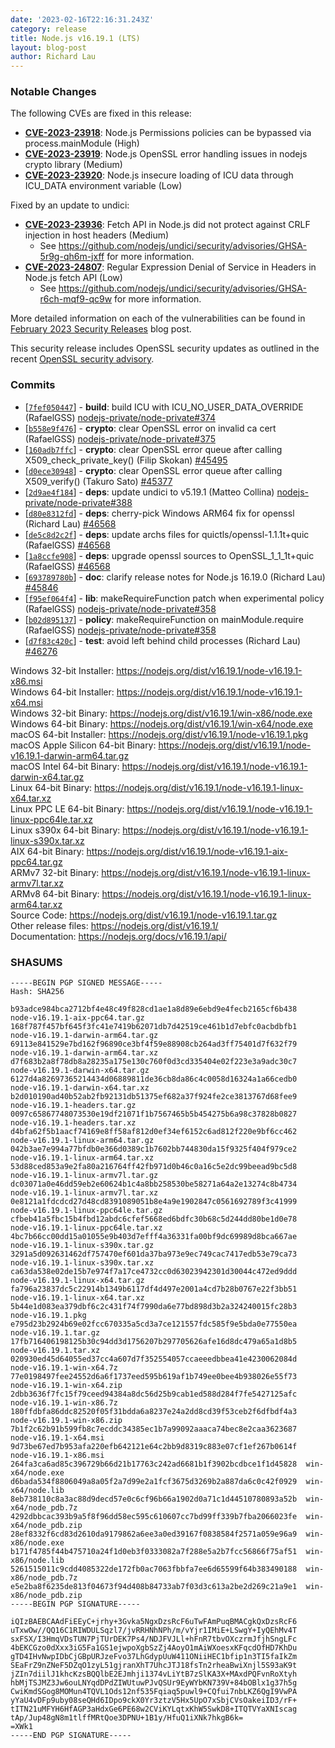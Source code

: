 ```yaml
---
date: '2023-02-16T22:16:31.243Z'
category: release
title: Node.js v16.19.1 (LTS)
layout: blog-post
author: Richard Lau
---
```


### Notable Changes

The following CVEs are fixed in this release:

- **[CVE-2023-23918](https://cve.mitre.org/cgi-bin/cvename.cgi?name=CVE-2023-23918)**: Node.js Permissions policies can be bypassed via process.mainModule (High)
- **[CVE-2023-23919](https://cve.mitre.org/cgi-bin/cvename.cgi?name=CVE-2023-23919)**: Node.js OpenSSL error handling issues in nodejs crypto library (Medium)
- **[CVE-2023-23920](https://cve.mitre.org/cgi-bin/cvename.cgi?name=CVE-2023-23920)**: Node.js insecure loading of ICU data through ICU_DATA environment variable (Low)

Fixed by an update to undici:

- **[CVE-2023-23936](https://cve.mitre.org/cgi-bin/cvename.cgi?name=CVE-2023-23936)**: Fetch API in Node.js did not protect against CRLF injection in host headers (Medium)
  - See <https://github.com/nodejs/undici/security/advisories/GHSA-5r9g-qh6m-jxff> for more information.
- **[CVE-2023-24807](https://cve.mitre.org/cgi-bin/cvename.cgi?name=CVE-2023-24807)**: Regular Expression Denial of Service in Headers in Node.js fetch API (Low)
  - See <https://github.com/nodejs/undici/security/advisories/GHSA-r6ch-mqf9-qc9w> for more information.

More detailed information on each of the vulnerabilities can be found in [February 2023 Security Releases](/blog/vulnerability/february-2023-security-releases/) blog post.

This security release includes OpenSSL security updates as outlined in the recent
[OpenSSL security advisory](https://www.openssl.org/news/secadv/20230207.txt).

### Commits

- \[[`7fef050447`](https://github.com/nodejs/node/commit/7fef050447)] - **build**: build ICU with ICU_NO_USER_DATA_OVERRIDE (RafaelGSS) [nodejs-private/node-private#374](https://github.com/nodejs-private/node-private/pull/374)
- \[[`b558e9f476`](https://github.com/nodejs/node/commit/b558e9f476)] - **crypto**: clear OpenSSL error on invalid ca cert (RafaelGSS) [nodejs-private/node-private#375](https://github.com/nodejs-private/node-private/pull/375)
- \[[`160adb7ffc`](https://github.com/nodejs/node/commit/160adb7ffc)] - **crypto**: clear OpenSSL error queue after calling X509_check_private_key() (Filip Skokan) [#45495](https://github.com/nodejs/node/pull/45495)
- \[[`d0ece30948`](https://github.com/nodejs/node/commit/d0ece30948)] - **crypto**: clear OpenSSL error queue after calling X509_verify() (Takuro Sato) [#45377](https://github.com/nodejs/node/pull/45377)
- \[[`2d9ae4f184`](https://github.com/nodejs/node/commit/2d9ae4f184)] - **deps**: update undici to v5.19.1 (Matteo Collina) [nodejs-private/node-private#388](https://github.com/nodejs-private/node-private/pull/388)
- \[[`d80e8312fd`](https://github.com/nodejs/node/commit/d80e8312fd)] - **deps**: cherry-pick Windows ARM64 fix for openssl (Richard Lau) [#46568](https://github.com/nodejs/node/pull/46568)
- \[[`de5c8d2c2f`](https://github.com/nodejs/node/commit/de5c8d2c2f)] - **deps**: update archs files for quictls/openssl-1.1.1t+quic (RafaelGSS) [#46568](https://github.com/nodejs/node/pull/46568)
- \[[`1a8ccfe908`](https://github.com/nodejs/node/commit/1a8ccfe908)] - **deps**: upgrade openssl sources to OpenSSL_1_1_1t+quic (RafaelGSS) [#46568](https://github.com/nodejs/node/pull/46568)
- \[[`693789780b`](https://github.com/nodejs/node/commit/693789780b)] - **doc**: clarify release notes for Node.js 16.19.0 (Richard Lau) [#45846](https://github.com/nodejs/node/pull/45846)
- \[[`f95ef064f4`](https://github.com/nodejs/node/commit/f95ef064f4)] - **lib**: makeRequireFunction patch when experimental policy (RafaelGSS) [nodejs-private/node-private#358](https://github.com/nodejs-private/node-private/pull/358)
- \[[`b02d895137`](https://github.com/nodejs/node/commit/b02d895137)] - **policy**: makeRequireFunction on mainModule.require (RafaelGSS) [nodejs-private/node-private#358](https://github.com/nodejs-private/node-private/pull/358)
- \[[`d7f83c420c`](https://github.com/nodejs/node/commit/d7f83c420c)] - **test**: avoid left behind child processes (Richard Lau) [#46276](https://github.com/nodejs/node/pull/46276)

Windows 32-bit Installer: https://nodejs.org/dist/v16.19.1/node-v16.19.1-x86.msi \
Windows 64-bit Installer: https://nodejs.org/dist/v16.19.1/node-v16.19.1-x64.msi \
Windows 32-bit Binary: https://nodejs.org/dist/v16.19.1/win-x86/node.exe \
Windows 64-bit Binary: https://nodejs.org/dist/v16.19.1/win-x64/node.exe \
macOS 64-bit Installer: https://nodejs.org/dist/v16.19.1/node-v16.19.1.pkg \
macOS Apple Silicon 64-bit Binary: https://nodejs.org/dist/v16.19.1/node-v16.19.1-darwin-arm64.tar.gz \
macOS Intel 64-bit Binary: https://nodejs.org/dist/v16.19.1/node-v16.19.1-darwin-x64.tar.gz \
Linux 64-bit Binary: https://nodejs.org/dist/v16.19.1/node-v16.19.1-linux-x64.tar.xz \
Linux PPC LE 64-bit Binary: https://nodejs.org/dist/v16.19.1/node-v16.19.1-linux-ppc64le.tar.xz \
Linux s390x 64-bit Binary: https://nodejs.org/dist/v16.19.1/node-v16.19.1-linux-s390x.tar.xz \
AIX 64-bit Binary: https://nodejs.org/dist/v16.19.1/node-v16.19.1-aix-ppc64.tar.gz \
ARMv7 32-bit Binary: https://nodejs.org/dist/v16.19.1/node-v16.19.1-linux-armv7l.tar.xz \
ARMv8 64-bit Binary: https://nodejs.org/dist/v16.19.1/node-v16.19.1-linux-arm64.tar.xz \
Source Code: https://nodejs.org/dist/v16.19.1/node-v16.19.1.tar.gz \
Other release files: https://nodejs.org/dist/v16.19.1/ \
Documentation: https://nodejs.org/docs/v16.19.1/api/

### SHASUMS

```
-----BEGIN PGP SIGNED MESSAGE-----
Hash: SHA256

b93adce984bca2712bf4e48c49f828cd1ae1a8d89e6ebd9e4fecb2165cf6b438  node-v16.19.1-aix-ppc64.tar.gz
168f787f457bf645f3fc41e7419b62071db7d42519ce461b1d7ebfc0acbdbfb1  node-v16.19.1-darwin-arm64.tar.gz
69113e841529e7bd162f96890ce3bf4f59e88908cb264ad3ff75401d7f632f79  node-v16.19.1-darwin-arm64.tar.xz
d7f683b2a8f78db8a28235a175e130c760f0d3cd335404e02f223e3a9adc30c7  node-v16.19.1-darwin-x64.tar.gz
6127d4a82697365214434d06889811de36cb8da86c4c0058d16324a1a66cedb0  node-v16.19.1-darwin-x64.tar.xz
b2d010190ad40b52ab2fb92131db51375ef682a37f924fe2ce3813767d68fee9  node-v16.19.1-headers.tar.gz
0097c65867748073530e19df21071f1b7567465b5b454275b6a98c37828b0827  node-v16.19.1-headers.tar.xz
d4bfa62f5b1aacf74169e8ff58af812d0ef34ef6152c6ad812f220e9bf6cc462  node-v16.19.1-linux-arm64.tar.gz
042b3ae7e994a77bfdb0e366d0389c1b7602bb744830da15f9325f404f979ce2  node-v16.19.1-linux-arm64.tar.xz
53d88ced853a9e2fa80a216764ff42fb971d0b46c0a16c5e2dc99beead9bc5d8  node-v16.19.1-linux-armv7l.tar.gz
dc03071a0e46dd59eb2e60624b1c4a8bb258530be58271a64a2e13274c8b4734  node-v16.19.1-linux-armv7l.tar.xz
0e8121a1fdcdcd27d48cd8391089051b8e4a9e1902847c0561692789f3c41999  node-v16.19.1-linux-ppc64le.tar.gz
cfbeb41a5fbc15b4fbd12abdc6cfef5668ed6bdfc30b68c5d244dd80be1d0e78  node-v16.19.1-linux-ppc64le.tar.xz
4bc7b66cc00dd15a01055e9b403d7efff4a36331fa00bf9dc69989d8bca667ae  node-v16.19.1-linux-s390x.tar.gz
3291a5d092631462df757470ef601da37ba973e9ec749cac7417edb53e79ca73  node-v16.19.1-linux-s390x.tar.xz
ca63da538e02de15b7e974f7a17ce4732cc0d63023942301d30044c472ed9ddd  node-v16.19.1-linux-x64.tar.gz
fa796a23837dc5c22914b1349b6117df4d497e2001a4cd7b28b0767e22f3bb51  node-v16.19.1-linux-x64.tar.xz
5b44e1d083ea379dbf6c2c431f74f7990da6e77bd898d3b2a324240015fc28b3  node-v16.19.1.pkg
e795d23b2924b69e02fcc670335a5cd3a7ce121557fdc585f9e5bda0e77550ea  node-v16.19.1.tar.gz
17fb716406198125b30c94dd3d1756207b297705626afe16d8dc479a65a1d8b5  node-v16.19.1.tar.xz
020930ed45d64055ed37cc4a607d7f352554057ccaeeedbbea41e4230062084d  node-v16.19.1-win-x64.7z
77e0198497fee24552d6a6f1737eed595b619af1b749ee0bee4b938026e55f73  node-v16.19.1-win-x64.zip
2dbb3636f7fc15f79ceed94384a8dc56d25b9cab1ed588d284f7fe5427125afc  node-v16.19.1-win-x86.7z
180ffdbfa86ddc82520f05f31bdda6a8237e24a2dd8cd39f53ceb2f6dfbdf4a3  node-v16.19.1-win-x86.zip
7b1f2c62b91b599fb8c7ecddc34385ec1b7a99092aaaca74bec8e2caa3623687  node-v16.19.1-x64.msi
9d73be67ed7b953afa220efb642121e64c2bb9d8319c883e07cf1ef267b0614f  node-v16.19.1-x86.msi
264fa3ca6ad85c396729b66d21b17763c242ad6681b1f3902bcdbce1f1d45828  win-x64/node.exe
d6bada534f8806049a8a05f2a7d99e2a1fcf3675d3269b2a887da6c0c42f0929  win-x64/node.lib
8eb738110c8a3ac88d9decd57e0c6cf96b66a1902d0a71c1d44510780893a52b  win-x64/node_pdb.7z
4292dbbcac393b9a5f8f96dd58ec595c610607cc7bd99ff339b7fba2066023fe  win-x64/node_pdb.zip
28ef8332f6cd83d2610da9179862a6ee3a0ed39167f0838584f2571a059e96a9  win-x86/node.exe
b171f4785f44b475710a24f1d0eb3f0333082a7f288e5a2b7fcc56866f75af51  win-x86/node.lib
5261515011c9cdd4085322de172fb0ac7063fbbfa7ee6d65599f64b383490188  win-x86/node_pdb.7z
e5e2ba8f6235de813f04673f94d408b84733ab7f03d3c613a2be2d269c21a9e1  win-x86/node_pdb.zip
-----BEGIN PGP SIGNATURE-----

iQIzBAEBCAAdFiEEyC+jrhy+3Gvka5NgxDzsRcF6uTwFAmPuqBMACgkQxDzsRcF6
uTxwOw//QQ16C1RIWDULSqzl7/jvRRHNhNPh/m/vYjr1IMiE+LSwgY+IyQEhMv4T
sxFSX/I3HmqVDsTUN7PjTUrDEK7Ps4/NDJFVJLl+hFnR7tbvOXczrmJfjhSngLFc
4bEKCGzo0dXxx3iG5Fa1GS1ejwpoXgbSzZj4AoyO1mAiWXoesxKFqcdOfHD7KhDu
gTD4IHvNwpIDbCjGBpURJzeFvo37LhGdypUuW411ONiiHEC1bfip1n3TI5faIkZm
SEaFrZ9nZNeF5DZqO1zyL51gjranXhT7UhcJTJ18fsTn2rheaBwiXnjl5S93aK9t
jZIn7diilJ1khcKzsBQQlbE2EJmhji1374vLiYtB7zSlKA3X+MAxdPQFvnRoXtyh
hbMjTSJMZ3Jw6ouLNYqdDPdZIWUtuwPJvQSUr9EyWYbKN739V+84bOBlx1g37h5g
CwiKmdSGog8MOMun4TQVL1Ods12nf535Fqiaq5puwl9+CQfui7nbLKZ6QgI9VwPA
yYaU4vDFp9uby08seQHd6IDpo9ckX0Yr3ztzV5Hx5UpO7xSbjCVsOakeiID3/rF+
tITN21uMFYH6HfAGP3aHdxGe6PE68w2CViKYLqtxKhW5SwkD8+ITQTVYaXNIscag
tAp/Jup48gN8m1tlffMRtQoe3DPNU+1B1y/HfuQ1iXNk7hkgB6k=
=XWk1
-----END PGP SIGNATURE-----

```
